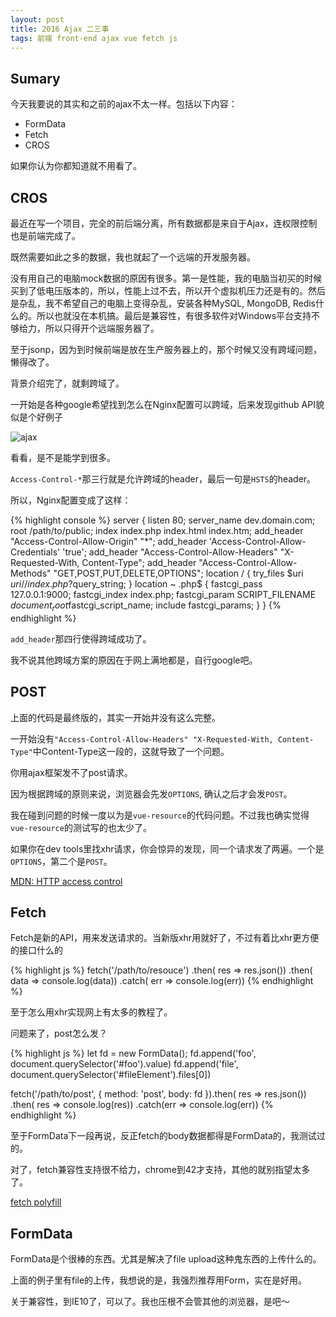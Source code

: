 ```yaml
---
layout: post
title: 2016 Ajax 二三事
tags: 前端 front-end ajax vue fetch js
---
```


## Sumary

今天我要说的其实和之前的ajax不太一样。包括以下内容：

* FormData
* Fetch
* CROS

如果你认为你都知道就不用看了。

## CROS

最近在写一个项目，完全的前后端分离，所有数据都是来自于Ajax，连权限控制也是前端完成了。

既然需要如此之多的数据，我也就起了一个远端的开发服务器。

没有用自己的电脑mock数据的原因有很多。第一是性能，我的电脑当初买的时候买到了低电压版本的，所以，性能上过不去，所以开个虚拟机压力还是有的。然后是杂乱，我不希望自己的电脑上变得杂乱，安装各种MySQL, MongoDB, Redis什么的。所以也就没在本机搞。最后是兼容性，有很多软件对Windows平台支持不够给力，所以只得开个远端服务器了。

至于jsonp，因为到时候前端是放在生产服务器上的，那个时候又没有跨域问题，懒得改了。

背景介绍完了，就剩跨域了。

一开始是各种google希望找到怎么在Nginx配置可以跨域，后来发现github API貌似是个好例子

![ajax](http://cdn.iamhele.com/github.io/images/ajax_in_2016/github_api_header.png)

看看，是不是能学到很多。

`Access-Control-*`那三行就是允许跨域的header，最后一句是`HSTS`的header。

所以，Nginx配置变成了这样：

{% highlight console %}
server {
      listen 80;
      server_name dev.domain.com;
      root /path/to/public;
      index index.php index.html index.htm;
      add_header "Access-Control-Allow-Origin" "*";
      add_header 'Access-Control-Allow-Credentials' 'true';
      add_header "Access-Control-Allow-Headers" "X-Requested-With, Content-Type";
      add_header "Access-Control-Allow-Methods" "GET,POST,PUT,DELETE,OPTIONS";
      location / {
            try_files $uri $uri/ /index.php?$query_string;
      }
      location ~ \.php$ {
          fastcgi_pass   127.0.0.1:9000;
          fastcgi_index  index.php;
          fastcgi_param  SCRIPT_FILENAME  $document_root$fastcgi_script_name;
          include        fastcgi_params;
      }
    }
{% endhighlight %}

`add_header`那四行使得跨域成功了。

我不说其他跨域方案的原因在于网上满地都是，自行google吧。

## POST

上面的代码是最终版的，其实一开始并没有这么完整。

一开始没有`"Access-Control-Allow-Headers" "X-Requested-With, Content-Type"`中Content-Type这一段的，这就导致了一个问题。

你用ajax框架发不了post请求。

因为根据跨域的原则来说，浏览器会先发`OPTIONS`, 确认之后才会发`POST`。

我在碰到问题的时候一度以为是`vue-resource`的代码问题。不过我也确实觉得`vue-resource`的测试写的也太少了。

如果你在dev tools里找xhr请求，你会惊异的发现，同一个请求发了两遍。一个是`OPTIONS`，第二个是`POST`。

[MDN: HTTP access control](https://developer.mozilla.org/en-US/docs/Web/HTTP/Access_control_CORS)

## Fetch

Fetch是新的API，用来发送请求的。当新版xhr用就好了，不过有着比xhr更方便的接口什么的

{% highlight js %}
fetch('/path/to/resouce')
    .then( res => res.json())
    .then( data => console.log(data))
    .catch( err => console.log(err))
{% endhighlight %}

至于怎么用xhr实现网上有太多的教程了。

问题来了，post怎么发？

{% highlight js %}
let fd = new FormData();
fd.append('foo', document.querySelector('#foo').value)
fd.append('file', document.querySelector('#fileElement').files[0])

fetch('/path/to/post', {
    method: 'post',
    body: fd
}).then( res => res.json())
.then( res => console.log(res))
.catch(err => console.log(err))
{% endhighlight %}

至于FormData下一段再说，反正fetch的body数据都得是FormData的，我测试过的。

对了，fetch兼容性支持很不给力，chrome到42才支持，其他的就别指望太多了。

[fetch polyfill](https://github.com/github/fetch)

## FormData

FormData是个很棒的东西。尤其是解决了file upload这种鬼东西的上传什么的。

上面的例子里有file的上传，我想说的是，我强烈推荐用Form，实在是好用。

关于兼容性，到IE10了，可以了。我也压根不会管其他的浏览器，是吧～